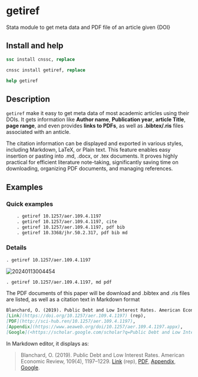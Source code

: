 # getiref
Stata module to get meta data and PDF file of an article given {DOI}

## Install and help 

```stata
ssc install cnssc, replace

cnssc install getiref, replace

help getiref 
```

## Description

`getiref` make it easy to get meta data of most academic articles using their DOIs.
It gets information like **Author name**, **Publication year**, **article Title**, **page range**, and even provides **links to PDFs**, as well as
**.bibtex/.ris** files associated with an anticle.

The citation information can be displayed and exported in various styles,
including Markdown, LaTeX, or Plain text.
This feature enables easy insertion or pasting into .md, .docx, or .tex documents.
It proves highly  practical for efficient literature note-taking, significantly saving time on downloading, organizing PDF
 documents, and managing references.


## Examples 

### Quick examples
```stata
    . getiref 10.1257/aer.109.4.1197
    . getiref 10.1257/aer.109.4.1197, cite
    . getiref 10.1257/aer.109.4.1197, pdf bib
    . getiref 10.3368/jhr.50.2.317, pdf bib md
```

### Details 

```stata
. getiref 10.1257/aer.109.4.1197
```
![20240113004454](https://fig-lianxh.oss-cn-shenzhen.aliyuncs.com/20240113004454.png)

```stata
. getiref 10.1257/aer.109.4.1197, md pdf 
```
The PDF documents of this paper will be download and .bibtex and .ris files are listed, as well as a citation text in Markdown format
```md
Blanchard, O. (2019). Public Debt and Low Interest Rates. American Economic Review, 109(4), 1197–1229.
[Link](https://doi.org/10.1257/aer.109.4.1197) (rep),
[PDF](http://sci-hub.ren/10.1257/aer.109.4.1197),
[Appendix](https://www.aeaweb.org/doi/10.1257/aer.109.4.1197.appx),
[Google](<https://scholar.google.com/scholar?q=Public Debt and Low Interest Rates>)
```
In Markdown editor, it displays as:  
> Blanchard, O. (2019). Public Debt and Low Interest Rates. American Economic Review, 109(4), 1197–1229. [Link](https://doi.org/10.1257/aer.109.4.1197) (rep), [PDF](http://sci-hub.ren/10.1257/aer.109.4.1197), [Appendix](https://www.aeaweb.org/doi/10.1257/aer.109.4.1197.appx), [Google](<https://scholar.google.com/scholar?q=Public Debt and Low Interest Rates>).
